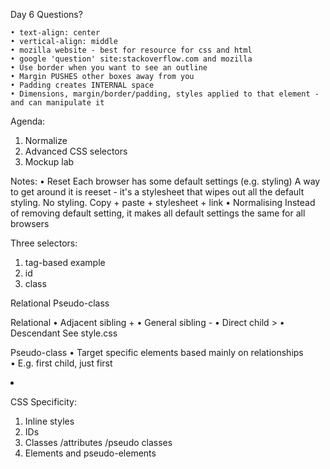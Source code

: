 Day 6
Questions?

	• text-align: center
	• vertical-align: middle
	• mozilla website - best for resource for css and html
	• google 'question' site:stackoverflow.com and mozilla
	• Use border when you want to see an outline
	• Margin PUSHES other boxes away from you
	• Padding creates INTERNAL space
	• Dimensions, margin/border/padding, styles applied to that element - and can manipulate it

Agenda:
1. Normalize
2. Advanced CSS selectors
3. Mockup lab

Notes:
	• Reset
		Each browser has some default settings (e.g. styling)
		A way to get around it is reeset - it's a stylesheet that wipes out all the default styling.
		No styling.
		Copy + paste + stylesheet + link
	• Normalising
		Instead of removing default setting, it makes all default settings the same for all browsers 

Three selectors:
1. tag-based example <a></a>
2. id
3. class

Relational
Pseudo-class

Relational
• Adjacent sibling +
• General sibling -
• Direct child >
• Descendant 
See style.css

Pseudo-class
• Target specific elements based mainly on relationships 
• E.g. first child, just first <li></li>

CSS Specificity:
1. Inline styles
2. IDs
3. Classes /attributes /pseudo classes
4. Elements and pseudo-elements